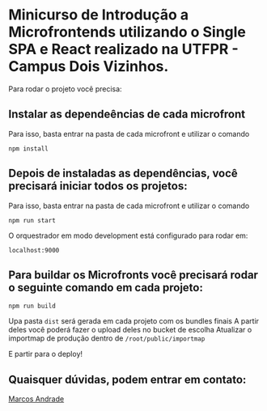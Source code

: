 # Minicurso de Introdução a Microfrontends utilizando o Single SPA e React realizado na UTFPR - Campus Dois Vizinhos.

Para rodar o projeto você precisa:

## Instalar as dependeências de cada microfront

Para isso, basta entrar na pasta de cada microfront e utilizar o comando

`npm install`

## Depois de instaladas as dependências, você precisará iniciar todos os projetos:

Para isso, basta entrar na pasta de cada microfront e utilizar o comando

`npm run start`

O orquestrador em modo development está configurado para rodar em:

`localhost:9000`

## Para buildar os Microfronts você precisará rodar o seguinte comando em cada projeto:
`npm run build`

Upa pasta `dist` será gerada em cada projeto com os bundles finais 
A partir deles você poderá fazer o upload deles no bucket de escolha
Atualizar o importmap de produção dentro de `/root/public/importmap`

E partir para o deploy!

## Quaisquer dúvidas, podem entrar em contato:
[Marcos Andrade](https://www.linkedin.com/in/marcsandrade/)
